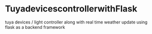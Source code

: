 # TuyadevicescontrollerwithFlask
tuya devices / light controller along with real time weather update using flask as a backend framework
